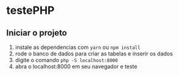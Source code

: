 # testePHP

## Iniciar o projeto

1. instale as dependencias com ```yarn``` ou ```npm install```
2. rode o banco de dados para criar as tabelas e inserir os dados
3. digite o comando ```php -S localhost:8000```
4. abra o localhost:8000 em seu navegador e teste
